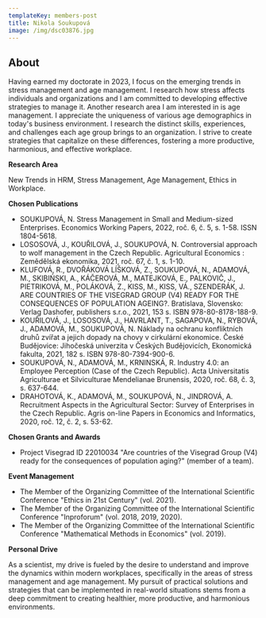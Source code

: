 ```yaml
---
templateKey: members-post
title: Nikola Soukupová
image: /img/dsc03876.jpg
---
```

## **A﻿bout**

Having earned my doctorate in 2023, I focus on the emerging trends in stress management and age management. I research how stress affects individuals and organizations and I am committed to developing effective strategies to manage it. Another research area I am interested in is age management. I appreciate the uniqueness of various age demographics in today's business environment. I research the distinct skills, experiences, and challenges each age group brings to an organization. I strive to create strategies that capitalize on these differences, fostering a more productive, harmonious, and effective workplace.

**R﻿esearch Area**

N﻿ew Trends in HRM, Stress Management, Age Management, Ethics in Workplace.

**C﻿hosen Publications**

* SOUKUPOVÁ, N. Stress Management in Small and Medium-sized Enterprises. Economics Working Papers, 2022, roč. 6, č. 5, s. 1-58. ISSN 1804-5618.
* LOSOSOVÁ, J., KOUŘILOVÁ, J., SOUKUPOVÁ, N. Controversial approach to wolf management in the Czech Republic. Agricultural Economics : Zemědělská ekonomika, 2021, roč. 67, č. 1, s. 1-10.
* KLUFOVÁ, R., DVOŘÁKOVÁ LÍŠKOVÁ, Z., SOUKUPOVÁ, N., ADAMOVÁ, M., SKIBIŃSKI, A., KÁČEROVÁ, M., MATEJKOVÁ, E., PALKOVIČ, J., PIETRIKOVÁ, M., POLÁKOVÁ, Z., KISS, M., KISS, VÁ., SZENDERÁK, J. ARE COUNTRIES OF THE VISEGRAD GROUP (V4) READY FOR THE CONSEQUENCES OF POPULATION AGEING?. Bratislava, Slovensko: Verlag Dashofer, publishers s.r.o., 2021, 153 s. ISBN 978-80-8178-188-9.
* KOUŘILOVÁ, J., LOSOSOVÁ, J., HAVRLANT, T., SAGAPOVA, N., RYBOVÁ, J., ADAMOVÁ, M., SOUKUPOVÁ, N. Náklady na ochranu konfliktních druhů zvířat a jejich dopady na chovy v cirkulární ekonomice. České Budějovice: Jihočeská univerzita v Českých Budějovicích, Ekonomická fakulta, 2021, 182 s. ISBN 978-80-7394-900-6.
* SOUKUPOVÁ, N., ADAMOVÁ, M., KRNINSKÁ, R. Industry 4.0: an Employee Perception (Case of the Czech Republic). Acta Universitatis Agriculturae et Silviculturae Mendelianae Brunensis, 2020, roč. 68, č. 3, s. 637-644.
* DRAHOTOVÁ, K., ADAMOVÁ, M., SOUKUPOVÁ, N., JINDROVÁ, A. Recruitment Aspects in the Agricultural Sector: Survey of Enterprises in the Czech Republic. Agris on-line Papers in Economics and Informatics, 2020, roč. 12, č. 2, s. 53-62.

**C﻿hosen Grants and Awards**

* Project Visegrad ID 22010034 "Are countries of the Visegrad Group (V4) ready for the consequences of population aging?" (member of a team).

**E﻿vent Management**

* The Member of the Organizing Committee of the International Scientific Conference "Ethics in 21st Century" (vol. 2021).
* The Member of the Organizing Committee of the International Scientific Conference "Inproforum" (vol. 2018, 2019, 2020).
* The Member of the Organizing Committee of the International Scientific Conference "Mathematical Methods in Economics" (vol. 2019).

**P﻿ersonal Drive**

As a scientist, my drive is fueled by the desire to understand and improve the dynamics within modern workplaces, specifically in the areas of stress management and age management. My pursuit of practical solutions and strategies that can be implemented in real-world situations stems from a deep commitment to creating healthier, more productive, and harmonious environments.